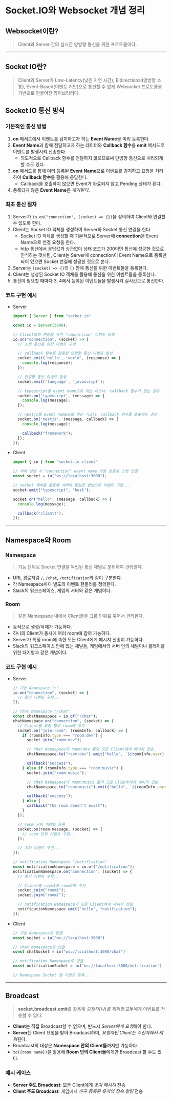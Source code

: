 # Socket.IO와 Websocket 개념 정리

## Websocket이란?

> Client와 Server 간의 실시간 양방향 통신을 위한 프로토콜이다.

---

## Socket IO란?

> Client와 Server가 Low-Latency(낮은 지연 시간), Bidirectional(양방향 소통), Event-Based(이벤트 기반)으로 통신할 수 있게 Websocket 프로토콜을 기반으로 만들어진 라이브러리다.

## Socket IO 통신 방식

### 기본적인 통신 방법

1. **on** 메서드에서 이벤트를 감지하고자 하는 **Event Name**을 미리 등록한다.
2. **Event Name**과 함께 전달하고자 하는 데이터와 **Callback 함수**를 **emit** 메서드로 이벤트를 발생시켜 전송한다.
   - 의도적으로 Callback 함수를 전달하지 않으므로써 단방향 통신으로 처리되게 할 수도 있다.
3. **on** 메서드를 통해 미리 등록된 **Event Name**으로 이벤트를 감지하고 요청을 처리하여 **Callback 함수**를 활용해 응답한다.
   - Callback을 호출하지 않으면 Event가 완료되지 않고 Pending 상태가 된다.
4. 등록되지 않은 **Event Name**은 *폐기된다*.

### 최초 통신 절차

1. Server가 `io.on("connection", (socket) => {})`을 정의하여 Client와 연결할 수 있도록 한다.
2. Client는 Socket IO 객체를 생성하여 Server와 Socket 통신 연결을 한다.
   - Socket IO 객체를 생성할 때 기본적으로 Server에 **connection**을 Event Name으로 연결 요청을 한다.
   - http 통신에서 응답값과 상관없이 상태 코드가 200이면 통신에 성공한 것으로 인식하는 것처럼, Client는 Server에 connection이 Event Name으로 등록만 되어 있으면 Socket 연결에 성공한 것으로 본다.
3. Server는 `(socket) => {}`의 `{}` 안에 통신을 위한 이벤트들을 등록한다.
4. Client는 생성된 Socket IO 객체를 활용해 통신을 위한 이벤트들을 등록한다.
5. 통신이 필요할 때마다 3, 4에서 등록된 이벤트들을 발생시켜 실시간으로 통신한다.

### 코드 구현 예시

* Server

  ```javascript
  import { Server } from "socket.io"

  const io = Server(3000);

  // Client와의 연결을 위한 "connection" 이벤트 등록
  io.on("connection", (socket) => {
    // 소켓 통신을 위한 이벤트 구현

    // callback 함수를 활용한 양방향 통신 이벤트 발생
    socket.emit('hello', 'world', (response) => {
      console.log(response);
    });

    // 단방향 통신 이벤트 발생
    socket.emit('language', 'javascript');

    // typescript를 event name으로 하는 리스너. callback 함수가 없는 경우
    socket.on('typescript', (message) => {
      console.log(message);
    });

    // nestjs를 event name으로 하는 리스너. callback 함수를 호출하는 경우
    socket.on('nestjs', (message, callback) => {
      console.log(message);

      callback("framework");
    });
  });
  ```

* Client

  ```javascript
  import { io } from "socket.io-client"

  // 객체 생성 시 "connection" event name 자동 호출로 소켓 연결
  const socket = io("ws://localhost:3000");

  // socket 객체를 활용해 서버와 동일한 방법으로 이벤트 구현...
  socket.emit("typescript", "best");

  socket.on("hello", (message, callback) => {
    console.log(message);

    callback("client!");
  });
  ```

---

## Namespace와 Room

### Namespace

> 기능 단위로 Socket 연결을 독립된 통신 채널로 분리하여 관리한다.

- URL 경로처럼 `/`, `/chat`, `/notification`와 같이 구분한다.
- 각 Namespace마다 별도의 이벤트 핸들러를 정의한다.
- Slack의 워크스페이스, 게임의 서버와 같은 개념이다.

### Room

> 같은 Namespace 내에서 Client들을 그룹 단위로 묶어서 관리한다.

- 동적으로 생성/삭제가 가능하다.
- 하나의 Client가 동시에 여러 room에 참여 가능하다.
- Server가 특정 room에 속한 모든 Client에게 메시지 전송이 가능하다.
- Slack의 워크스페이스 안에 있는 채널들, 게임에서의 서버 안의 채널이나 플레이를 위한 대기방과 같은 개념이다.

### 코드 구현 예시

* Server

  ```javascript
  // 기본 Namespace "/"
  io.on("connection", (socket) => {
    // 통신 이벤트 구현...
  });

  // chat Namespace "/chat"
  const chatNamespace = io.of("/chat");
  chatNamespace.on("connection", (socket) => {
    // Client를 요청 별로 room에 추가
    socket.on("join-room", (roomInfo, callback) => {
      if (roomInfo.type === "room:dev") {
        socket.join("room:dev");

        // chat Namaspace의 room:dev 룸의 모든 Client에게 메시지 전송.
        chatNamespace.to("room:dev").emit("hello", `${roomInfo.user} has joined chat room.`);

        callback("success");
      } else if (roomInfo.type === "room:music") {
        socket.join("room:music");

        // chat Namaspace의 room:music 룸의 모든 Client에게 메시지 전송.
        chatNamespace.to("room:music").emit("hello", `${roomInfo.user} has joined music room.`);

        callback("success");
      } else {
        callback("The room doesn't exist");
      }
    });

    // room 단위 이벤트 등록
    socket.on(room-message, (socket) => {
      // room 단위 이벤트 구현...
    });

    // 기타 이벤트 구현...
  });

  // notification Namespace "/notification"
  const notificationNamespace = io.of("/notification");
  notificationNamespace.on("connection", (socket) => {
    // 통신 이벤트 구현...

    // Client를 room1과 room2에 추가
    socket.join("room1");
    socket.join("room2");

    // notification Namaspace의 모든 Client에게 메시지 전송.
    notificationNamespace.emit("hello", "notification");
  });
  ```

* Client

  ```javascript
  // 기본 Namespace로 연결
  const socket = io("ws://localhost:3000")

  // chat Namespace로 연결
  const chatSocket = io("ws://localhost:3000/chat")

  // notification Namespace로 연결
  const notificationSocket = io("ws://localhost:3000/notification")

  // Namespace Socket 별 이벤트 등록...
  ```

---

## Broadcast

> **socket.broadcast.emit**를 활용해 *요청자(나)를 제외한* 모두에게 이벤트를 전송할 수 있다.

- **Client**는 직접 Broadcast할 수 없으며, 반드시 *Server에게 요청*해야 한다.
- **Server**는 Client 요청을 받아 Broadcast하며, *요청자인 Client는 수신자에서 제외*된다.
- Broadcast의 대상은 **Namespace 안의 Client들**까지만 가능하다.
- `to({room name})`을 활용해 **Room 안의 Client들**에게만 Broadcast 할 수도 있다.

### 예시 케이스

- **Server 주도 Broadcast**: 모든 Client에게 *공지 메시지* 전송
- **Client 주도 Broadcast**: 게임에서 *친구 등록된 유저의 접속 알림* 전송
